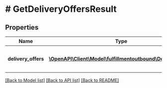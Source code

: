 # # GetDeliveryOffersResult

## Properties

Name | Type | Description | Notes
------------ | ------------- | ------------- | -------------
**delivery_offers** | [**\OpenAPI\Client\Model\fulfillmentoutbound\DeliveryOffer[]**](DeliveryOffer.md) | An array of delivery offer information. | [optional]

[[Back to Model list]](../../README.md#models) [[Back to API list]](../../README.md#endpoints) [[Back to README]](../../README.md)

